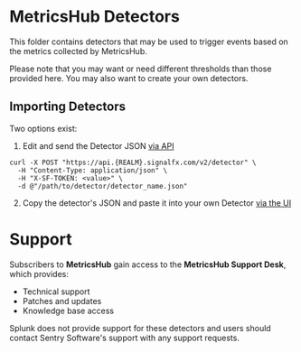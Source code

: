 # MetricsHub Detectors

This folder contains detectors that may be used to trigger events based on the metrics collected by MetricsHub.

Please note that you may want or need different thresholds than those provided here.
You may also want to create your own detectors.

## Importing Detectors
Two options exist:
1. Edit and send the Detector JSON [via API](https://dev.splunk.com/observability/reference/api/detectors/latest#endpoint-create-single-detector)
  ```
  curl -X POST "https://api.{REALM}.signalfx.com/v2/detector" \
    -H "Content-Type: application/json" \
    -H "X-SF-TOKEN: <value>" \
    -d @"/path/to/detector/detector_name.json"
  ```
2. Copy the detector's JSON and paste it into your own Detector [via the UI](https://docs.splunk.com/Observability/alerts-detectors-notifications/create-detectors-for-alerts.html#nav-Create-detectors-to-trigger-alerts)

# Support

Subscribers to **MetricsHub** gain access to the **MetricsHub Support Desk**, which provides:

- Technical support
- Patches and updates
- Knowledge base access

Splunk does not provide support for these detectors and users should contact Sentry Software's support with any support requests.

